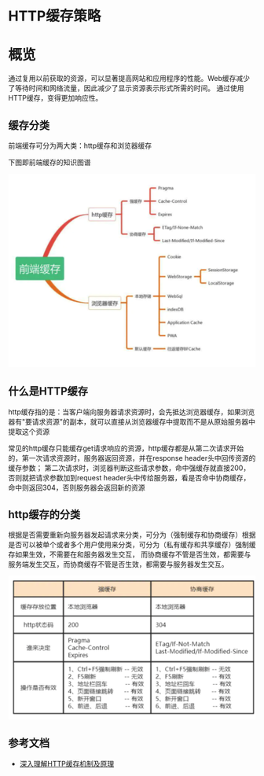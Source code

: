 # HTTP缓存策略
# 概览
通过复用以前获取的资源，可以显著提高网站和应用程序的性能。Web缓存减少了等待时间和网络流量，因此减少了显示资源表示形式所需的时间。
通过使用HTTP缓存，变得更加响应性。

## 缓存分类
前端缓存可分为两大类：http缓存和浏览器缓存

下图即前端缓存的知识图谱

![mahua](huancun.png)

## 什么是HTTP缓存
http缓存指的是：当客户端向服务器请求资源时，会先抵达浏览器缓存，如果浏览器有"要请求资源"的副本，就可以直接从浏览器缓存中提取而不是从原始服务器中提取这个资源

常见的http缓存只能缓存get请求响应的资源，http缓存都是从第二次请求开始的，第一次请求资源时，服务器返回资源，并在response header头中回传资源的缓存参数；
第二次请求时，浏览器判断这些请求参数，命中强缓存就直接200，否则就把请求参数加到request header头中传给服务器，看是否命中协商缓存，命中则返回304，否则服务器会返回新的资源

## http缓存的分类
根据是否需要重新向服务器发起请求来分类，可分为（强制缓存和协商缓存）根据是否可以被单个或者多个用户使用来分类，可分为（私有缓存和共享缓存）强制缓存如果生效，不需要在和服务器发生交互，
而协商缓存不管是否生效，都需要与服务端发生交互，而协商缓存不管是否生效，都需要与服务器发生交互。

![mahua](缓存对比.png)


## 参考文档

* [深入理解HTTP缓存机制及原理](https://juejin.cn/post/6844903801778864136)


